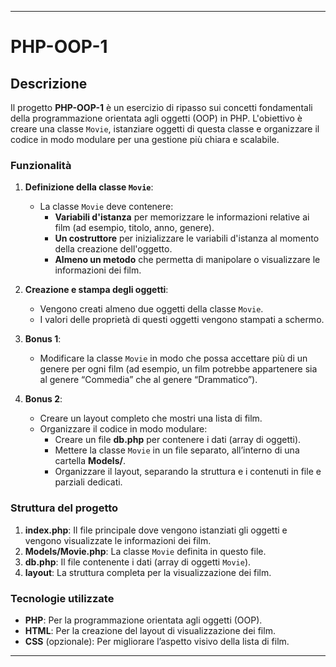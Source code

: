 
---

# PHP-OOP-1

## Descrizione

Il progetto **PHP-OOP-1** è un esercizio di ripasso sui concetti fondamentali della programmazione orientata agli oggetti (OOP) in PHP. L'obiettivo è creare una classe `Movie`, istanziare oggetti di questa classe e organizzare il codice in modo modulare per una gestione più chiara e scalabile.

### Funzionalità

1. **Definizione della classe `Movie`**:
   - La classe `Movie` deve contenere:
     - **Variabili d'istanza** per memorizzare le informazioni relative ai film (ad esempio, titolo, anno, genere).
     - **Un costruttore** per inizializzare le variabili d'istanza al momento della creazione dell'oggetto.
     - **Almeno un metodo** che permetta di manipolare o visualizzare le informazioni dei film.

2. **Creazione e stampa degli oggetti**:
   - Vengono creati almeno due oggetti della classe `Movie`.
   - I valori delle proprietà di questi oggetti vengono stampati a schermo.

3. **Bonus 1**:
   - Modificare la classe `Movie` in modo che possa accettare più di un genere per ogni film (ad esempio, un film potrebbe appartenere sia al genere “Commedia” che al genere “Drammatico”).

4. **Bonus 2**:
   - Creare un layout completo che mostri una lista di film. 
   - Organizzare il codice in modo modulare:
     - Creare un file **db.php** per contenere i dati (array di oggetti).
     - Mettere la classe `Movie` in un file separato, all’interno di una cartella **Models/**.
     - Organizzare il layout, separando la struttura e i contenuti in file e parziali dedicati.

### Struttura del progetto

1. **index.php**: Il file principale dove vengono istanziati gli oggetti e vengono visualizzate le informazioni dei film.
2. **Models/Movie.php**: La classe `Movie` definita in questo file.
3. **db.php**: Il file contenente i dati (array di oggetti `Movie`).
4. **layout**: La struttura completa per la visualizzazione dei film.

### Tecnologie utilizzate

- **PHP**: Per la programmazione orientata agli oggetti (OOP).
- **HTML**: Per la creazione del layout di visualizzazione dei film.
- **CSS** (opzionale): Per migliorare l’aspetto visivo della lista di film.

---
